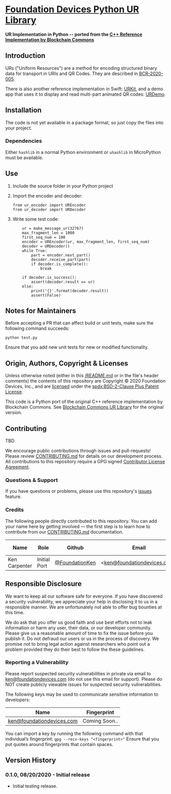 # [Foundation Devices Python UR Library](https://github.com/Foundation-Devices/foundation-ur-py)

**UR Implementation in Python -- ported from the [C++ Reference Implementation by Blockchain Commons](https://github.com/BlockchainCommons/bc-ur)**

## Introduction

URs ("Uniform Resources") are a method for encoding structured binary data for transport in URIs and QR Codes. They are described in [BCR-2020-005](https://github.com/BlockchainCommons/Research/blob/master/papers/bcr-2020-005-ur.md).

There is also another reference implementation in Swift: [URKit](https://github.com/blockchaincommons/URKit), and a demo app that uses it to display and read multi-part animated QR codes: [URDemo](https://github.com/blockchaincommons/URDemo).

## Installation

The code is not yet available in a package format, so just copy the files into your project.

### Dependencies

Either `hashlib` in a normal Python environment or `uhashlib` in MicroPython must be available.

## Use

1. Include the source folder in your Python project

2. Import the encoder and decoder:
    ```
    from ur_encoder import UREncoder
    from ur_decoder import URDecoder
    ```

3. Write some test code:

    ```
        ur = make_message_ur(32767)
        max_fragment_len = 1000
        first_seq_num = 100
        encoder = UREncoder(ur, max_fragment_len, first_seq_num)
        decoder = URDecoder()
        while True:
            part = encoder.next_part()
            decoder.receive_part(part)
            if decoder.is_complete():
                break

        if decoder.is_success():
            assert(decoder.result == ur)
        else:
            print('{}'.format(decoder.result))
            assert(False)
    ```

## Notes for Maintainers

Before accepting a PR that can affect build or unit tests, make sure the following command succeeds:

```
python test.py
```

Ensure that you add new unit tests for new or modified functionality.

## Origin, Authors, Copyright & Licenses

Unless otherwise noted (either in this [/README.md](./README.md) or in the file's header comments) the contents of this repository are Copyright © 2020 Foundation Devices, Inc., and are [licensed](./LICENSE) under the [spdx:BSD-2-Clause Plus Patent License](https://spdx.org/licenses/BSD-2-Clause-Patent.html).

This code is a Python port of the original C++ reference implementation by Blockchain Commons.  See
[Blockchain Commons UR Library](https://github.com/BlockchainCommons/bc-ur) for the original version.

## Contributing

TBD

We encourage public contributions through issues and pull-requests! Please review [CONTRIBUTING.md](./CONTRIBUTING.md) for details on our development process. All contributions to this repository require a GPG signed [Contributor License Agreement](./CLA.md).

### Questions & Support

If you have questions or problems, please use this repository's [issues](./issues) feature.

### Credits

The following people directly contributed to this repository. You can add your name here by getting involved — the first step is to learn how to contribute from our [CONTRIBUTING.md](./CONTRIBUTING.md) documentation.

| Name          | Role         | Github                                             | Email                         | GPG Fingerprint |
| ------------- | ------------ | -------------------------------------------------- | ----------------------------- | --------------- |
| Ken Carpenter | Initial Port | [@FoundationKen](https://github.com/FoundationKen) | \<ken@foundationdevices.com\> | TBD             |

## Responsible Disclosure

We want to keep all our software safe for everyone. If you have discovered a security vulnerability, we appreciate your help in disclosing it to us in a responsible manner. We are unfortunately not able to offer bug bounties at this time.

We do ask that you offer us good faith and use best efforts not to leak information or harm any user, their data, or our developer community. Please give us a reasonable amount of time to fix the issue before you publish it. Do not defraud our users or us in the process of discovery. We promise not to bring legal action against researchers who point out a problem provided they do their best to follow the these guidelines.

### Reporting a Vulnerability

Please report suspected security vulnerabilities in private via email to ken@foundationdevices.com (do not use this email for support). Please do NOT create publicly viewable issues for suspected security vulnerabilities.

The following keys may be used to communicate sensitive information to developers:

| Name                      | Fingerprint   |
| ------------------------- | ------------- |
| ken@foundationdevices.com | Coming Soon.. |

You can import a key by running the following command with that individual’s fingerprint: `gpg --recv-keys "<fingerprint>"` Ensure that you put quotes around fingerprints that contain spaces.

## Version History

### 0.1.0, 08/20/2020 - Initial release

* Initial testing release.
